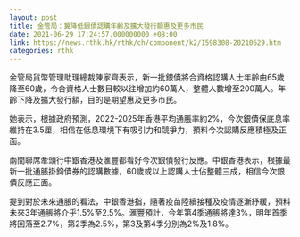```yaml
---
layout: post
title: 金管局：冀降低銀債認購年齡及擴大發行額惠及更多市民
date: 2021-06-29 17:24:57.000000000 +08:00
link: https://news.rthk.hk/rthk/ch/component/k2/1598308-20210629.htm
categories: rthk
---
```


金管局貨幣管理助理總裁陳家齊表示，新一批銀債將合資格認購人士年齡由65歲降至60歲，令合資格人士數目較以往增加約60萬人，整體人數增至200萬人。年齡下降及擴大發行額，目的是期望惠及更多市民。

她表示，根據政府預測，2022-2025年香港平均通脹率約2%，今次銀債保底息率維持在3.5厘，相信在低息環境下有吸引力和競爭力，預料今次認購反應積極及正面。

兩間聯席牽頭行中銀香港及滙豐都看好今次銀債發行反應。中銀香港表示，根據最新一批通脹掛鈎債券的認購數據，60歲或以上認購人士佔整體三成，相信今次銀債反應正面。

提到對於未來通脹的看法，中銀香港指，隨著疫苗陸續接種及疫情逐漸紓緩，預料未來3年通脹將介乎1.5%至2.5%。滙豐預計，今年第4季通脹將達3%，明年首季將回落至2.7%，第2季為2.5%，第3及第4季分別為2%及1.8%。
